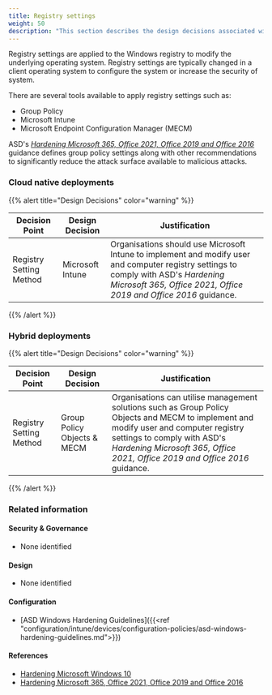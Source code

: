 ```yaml
---
title: Registry settings
weight: 50
description: "This section describes the design decisions associated with Device Configuration for system(s) built using ASD's Blueprint for Secure Cloud."
---
```


Registry settings are applied to the Windows registry to modify the underlying operating system. Registry settings are typically changed in a client operating system to configure the system or increase the security of system.

There are several tools available to apply registry settings such as:

* Group Policy
* Microsoft Intune
* Microsoft Endpoint Configuration Manager (MECM)

ASD's [*Hardening Microsoft 365, Office 2021, Office 2019 and Office 2016*](https://www.cyber.gov.au/resources-business-and-government/maintaining-devices-and-systems/system-hardening-and-administration/system-hardening/hardening-microsoft-365-office-2021-office-2019-and-office-2016) guidance defines group policy settings along with other recommendations to significantly reduce the attack surface available to malicious attacks.

### Cloud native deployments

{{% alert title="Design Decisions" color="warning" %}}

| Decision Point          | Design Decision  | Justification                                                                                                                                                                                            |
| ----------------------- | ---------------- | -------------------------------------------------------------------------------------------------------------------------------------------------------------------------------------------------------- |
| Registry Setting Method | Microsoft Intune | Organisations should use Microsoft Intune to implement and modify user and computer registry settings to comply with ASD's *Hardening Microsoft 365, Office 2021, Office 2019 and Office 2016* guidance. |

{{% /alert %}}

### Hybrid deployments

{{% alert title="Design Decisions" color="warning" %}}

| Decision Point          | Design Decision             | Justification                                                                                                                                                                                                                                       |
| ----------------------- | --------------------------- | --------------------------------------------------------------------------------------------------------------------------------------------------------------------------------------------------------------------------------------------------- |
| Registry Setting Method | Group Policy Objects & MECM | Organisations can utilise management solutions such as Group Policy Objects and MECM to implement and modify user and computer registry settings to comply with ASD's *Hardening Microsoft 365, Office 2021, Office 2019 and Office 2016* guidance. |

{{% /alert %}}

### Related information

#### Security & Governance

* None identified

#### Design

* None identified

#### Configuration

* [ASD Windows Hardening Guidelines]({{<ref "configuration/intune/devices/configuration-policies/asd-windows-hardening-guidelines.md">}})

#### References

* [Hardening Microsoft Windows 10](https://www.cyber.gov.au/acsc/view-all-content/publications/hardening-microsoft-windows-10-version-21h1-workstations)
* [Hardening Microsoft 365, Office 2021, Office 2019 and Office 2016](https://www.cyber.gov.au/acsc/view-all-content/publications/hardening-microsoft-365-office-2021-office-2019-and-office-2016)

